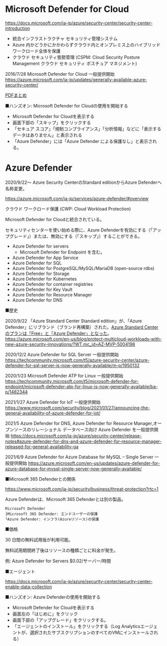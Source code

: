 # Microsoft Defender for Cloud

https://docs.microsoft.com/ja-jp/azure/security-center/security-center-introduction

- 統合インフラストラクチャ セキュリティ管理システム
- Azure 内かどうかにかかわらずクラウド内とオンプレミス上のハイブリッド ワークロード全体を保護
- クラウド セキュリティ態勢管理 (CSPM: Cloud Security Posture Management クラウド セキュリティ ポスチュア マネジメント)

2016/7/28 Microsoft Defender for Cloud 一般提供開始
https://azure.microsoft.com/ja-jp/updates/generally-available-azure-security-center/

[PDFまとめ](../AZ-500/pdf/mod4/Azure%20Security%20Center%20まとめ.pdf)


■ハンズオン: Microsoft Defender for Cloudの使用を開始する
- Microsoft Defender for Cloudを表示する
- 画面下部の「スキップ」をクリックする
- 「セキュア スコア」「規制コンプライアンス」「分析情報」などに「表示するデータはありません」と表示される
- 「Azure Defender」には「Azure Defender による保護なし」と表示される。

# Azure Defender

2020/9/22～ Azure Security CenterのStandard editionからAzure Defenderへ名称変更。

https://azure.microsoft.com/ja-jp/services/azure-defender/#overview

クラウド ワークロード保護 (CWP: Cloud Workload Protection)

Microsoft Defender for Cloudと統合されている。

セキュリティセンターを使い始める際に、Azure Defenderを有効にする（「アップグレード」）または、無効にする（「スキップ」）することができる。

- Azure Defender for servers
  - Microsoft Defender for Endpoint を含む。
- Azure Defender for App Service
- Azure Defender for SQL
- Azure Defender for PostgreSQL/MySQL/MariaDB (open-source rdbs)
- Azure Defender for Storage
- Azure Defender for Kubernetes
- Azure Defender for container registries
- Azure Defender for Key Vault
- Azure Defender for Resource Manager
- Azure Defender for DNS

■歴史

2020/9/22 「Azure Standard Center Standard edition」が、「Azure Defender」にリブランド（ブランド再構築）された。[Azure Standard Centerのプランは「Free」と「Azure Defender」となった](https://docs.microsoft.com/ja-jp/azure/security-center/security-center-pricing#what-are-the-plans-offered-by-security-center)。
https://azure.microsoft.com/en-us/blog/protect-multicloud-workloads-with-new-azure-security-innovations/?WT.mc_id=AZ-MVP-5004198

2020/12/2 Azure Defender for SQL Server 一般提供開始
https://techcommunity.microsoft.com/t5/azure-security-center/azure-defender-for-sql-server-is-now-generally-available/m-p/1950132

2020/1/23 Microsoft Defender ATP for Linux 一般提供開始
https://techcommunity.microsoft.com/t5/microsoft-defender-for-endpoint/microsoft-defender-atp-for-linux-is-now-generally-available/ba-p/1482344

2021/1/27 Azure Defender for IoT 一般提供開始
https://www.microsoft.com/security/blog/2021/01/27/announcing-the-general-availability-of-azure-defender-for-iot/

2021/5 Azure Defender for DNS, Azure Defender for Resource Manager,オープンソースのリレーショナル データベース向け Azure Defender を一般提供開始
https://docs.microsoft.com/ja-jp/azure/security-center/release-notes#azure-defender-for-dns-and-azure-defender-for-resource-manager-released-for-general-availability-ga

2021/6/9 Azure Defender for Azure Database for MySQL – Single Server  一般提供開始
https://azure.microsoft.com/en-us/updates/azure-defender-for-azure-database-for-mysql-single-server-now-generally-available/

■Microsoft 365 Defenderとの関係

https://www.microsoft.com/ja-jp/security/business/threat-protection?rtc=1

Azure Defenderは、Microsoft 365 Defenderとは別の製品。

```
Microsoft Defender
├Microsoft 365 Defender: エンドユーザーの保護
└Azure Defender: インフラ(Azureリソース)の保護
```

■価格

30 日間の無料試用版が利用可能。

無料試用期間終了後はリソースの種類ごとに料金が発生。

例: Azure Defender for Servers $0.02/サーバー/時間

■エージェント

https://docs.microsoft.com/ja-jp/azure/security-center/security-center-enable-data-collection

■ハンズオン: Azure Defenderの使用を開始する

- Microsoft Defender for Cloudを表示する
- 画面左の「はじめに」をクリック
- 画面下部の「アップグレード」をクリックする。
- 「エージェントのインストール」をクリックする（Log Analyticsエージェントが、選択されたサブスクリプションのすべてのVMにインストールされる）
